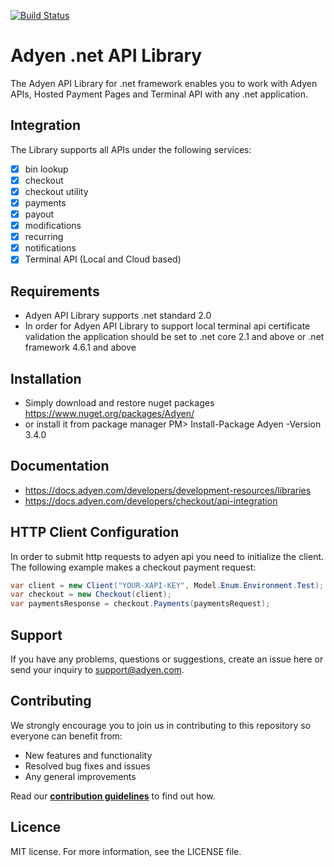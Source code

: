 [![Build Status](https://travis-ci.org/Adyen/adyen-dotnet-api-library.svg?branch=develop)](https://travis-ci.org/Adyen/adyen-dotnet-api-library)


# Adyen .net API Library

The Adyen API Library for .net framework enables you to work with Adyen APIs, Hosted Payment Pages and Terminal API with any .net application.


## Integration
The Library supports all APIs under the following services:

* [x] bin lookup
* [x] checkout
* [x] checkout utility
* [x] payments
* [x] payout
* [x] modifications
* [x] recurring
* [x] notifications
* [x] Terminal API (Local and Cloud based)

## Requirements

* Adyen API Library supports .net standard 2.0
* In order for Adyen API Library to support local terminal api certificate validation the application should be set to .net core 2.1 and above or .net framework 4.6.1 and above
## Installation

* Simply download and restore nuget packages  
 https://www.nuget.org/packages/Adyen/
* or install it from package manager
 PM> Install-Package Adyen -Version 3.4.0

## Documentation
* https://docs.adyen.com/developers/development-resources/libraries
* https://docs.adyen.com/developers/checkout/api-integration

## HTTP Client Configuration

In order to submit http requests to adyen api you need to initialize the client. The following example makes a checkout payment request:

```csharp
var client = new Client("YOUR-XAPI-KEY", Model.Enum.Environment.Test); //or Model.Enum.Environment.Live
var checkout = new Checkout(client);
var paymentsResponse = checkout.Payments(paymentsRequest);
```

## Support
If you have any problems, questions or suggestions, create an issue here or send your inquiry to support@adyen.com.

## Contributing
We strongly encourage you to join us in contributing to this repository so everyone can benefit from:
* New features and functionality
* Resolved bug fixes and issues
* Any general improvements

Read our [**contribution guidelines**](CONTRIBUTING.md) to find out how.

## Licence
MIT license. For more information, see the LICENSE file.
